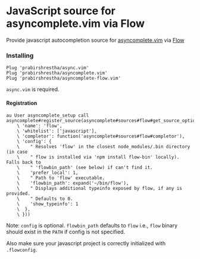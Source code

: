 JavaScript source for asyncomplete.vim via Flow
===============================================

Provide javascript autocompletion source for [asyncomplete.vim](https://github.com/prabirshrestha/asyncomplete.vim) via
[Flow](https://flowtype.org)

### Installing

```vim
Plug 'prabirshrestha/async.vim'
Plug 'prabirshrestha/asyncomplete.vim'
Plug 'prabirshrestha/asyncomplete-flow.vim'
```

`async.vim` is required.

#### Registration

```vim
au User asyncomplete_setup call asyncomplete#register_source(asyncomplete#sources#flow#get_source_options({
    \ 'name': 'flow',
    \ 'whitelist': ['javascript'],
    \ 'completor': function('asyncomplete#sources#flow#completor'),
    \ 'config': {
    \    " Resolves 'flow' in the closest node_modules/.bin directory (in case
    \    " flow is installed via 'npm install flow-bin' locally). Falls back to
    \    " 'flowbin_path' (see below) if can't find it.
    \    'prefer_local': 1,
    \    " Path to 'flow' executable.
    \    'flowbin_path': expand('~/bin/flow'),
    \    " Displays additional typeinfo exposed by flow, if any is provided. 
    \    " Defaults to 0.
    \    'show_typeinfo': 1
    \  },
    \ }))
```

Note: `config` is optional. `flowbin_path` defaults to `flow`
i.e., `flow` binary should exist in the `PATH` if config is not specified.

Also make sure your javascript project is correctly initialized with `.flowconfig`.
